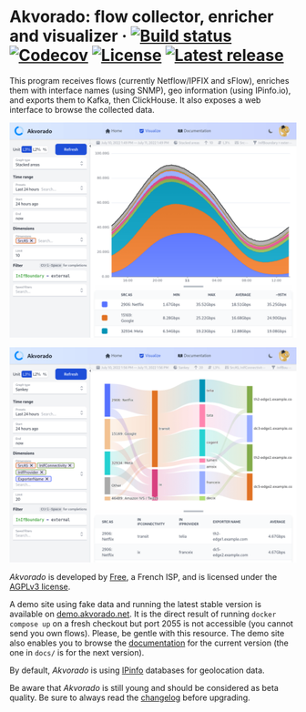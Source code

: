 # Akvorado: flow collector, enricher and visualizer &middot; [![Build status](https://img.shields.io/github/actions/workflow/status/akvorado/akvorado/ci.yml?branch=main&style=flat-square)](https://github.com/akvorado/akvorado/actions/workflows/ci.yml) [![Codecov](https://img.shields.io/codecov/c/github/akvorado/akvorado?style=flat-square)](https://codecov.io/gh/akvorado/akvorado) [![License](https://img.shields.io/github/license/akvorado/akvorado?style=flat-square)](LICENSE.txt) [![Latest release](https://img.shields.io/github/v/release/akvorado/akvorado?style=flat-square)](https://github.com/akvorado/akvorado/releases)

This program receives flows (currently Netflow/IPFIX and sFlow), enriches them
with interface names (using SNMP), geo information (using IPinfo.io),
and exports them to Kafka, then ClickHouse. It also exposes a web
interface to browse the collected data.

![Timeseries graph](console/data/docs/timeseries.png)

![Sankey graph](console/data/docs/sankey.png)

*Akvorado* is developed by [Free](https://www.free.fr), a French ISP,
and is licensed under the [AGPLv3 license](LICENSE.txt).

A demo site using fake data and running the latest stable version is
available on [demo.akvorado.net](https://demo.akvorado.net). It is the
direct result of running `docker compose up` on a fresh checkout but
port 2055 is not accessible (you cannot send you own flows). Please,
be gentle with this resource. The demo site also enables you to browse
the [documentation](https://demo.akvorado.net/docs) for the current version
(the one in `docs/` is for the next version).

By default, *Akvorado* is using [IPinfo](https://ipinfo.io) databases for
geolocation data.

Be aware that *Akvorado* is still young and should be considered as beta
quality. Be sure to always read the
[changelog](console/data/docs/99-changelog.md) before upgrading.
